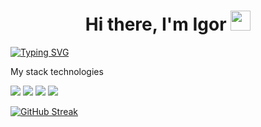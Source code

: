 <h1 align="center">Hi there, I'm Igor</a> 
<img src="https://github.com/blackcater/blackcater/raw/main/images/Hi.gif" height="32"/></h1>

[![Typing SVG](https://readme-typing-svg.herokuapp.com?color=%2336BCF7&lines=Data+analytics+from+Russia)](https://git.io/typing-svg)

My stack technologies

<img src="https://img.shields.io/badge/Python-000000?style=for-the-badge&logo=python&logoColor=white"> <img src="https://img.shields.io/badge/PostgreSQL-000000?style=for-the-badge&logo=PostgreSQL&logoColor=blue"> <img src="https://img.shields.io/badge/HTML-000000?style=for-the-badge&logo=html5&logoColor=E34F26"> <img src="https://img.shields.io/badge/CSS-000000?style=for-the-badge&logo=css3&logoColor=blue">

[![GitHub Streak](https://github-readme-streak-stats.herokuapp.com/?user=prefixx0)](https://git.io/streak-stats) 
